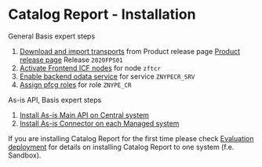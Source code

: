# Catalog Report - Installation

General Basis expert steps
1. [Download and import transports](/inst/step-1.md) from Product release page [Product release page](https://github.com/fioritracker/cat-rep/releases) Release `2020FPS01`
2. [Activate Frontend ICF nodes](/inst/step-2.md) for node `zftcr`
3. [Enable backend odata service](/inst/step-3.md) for service `ZNYPECR_SRV`
4. [Assign pfcg roles](/inst/step-4.md) for role `ZNYPE_CR`

As-is API, Basis expert steps<br>
1. [Install As-is Main API on Central system](asis/FPS01/inst-cen.md)
2. [Install As-is Connector on each Managed system](asis/FPS01/inst-man.md)

If you are installing Catalog Report for the first time please check [Evaluation deployment](cr/FPS01/cr-eval-dep.md) for details on installing Catalog Report to one system (f.e. Sandbox).